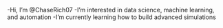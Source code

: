 -Hi, I’m @ChaseRich07
-I’m interested in data science, machine learning, and automation
-I’m currently learning how to build advanced simulations

<!---
ChaseRich07/ChaseRich07 is a ✨ special ✨ repository because its `README.md` (this file) appears on your GitHub profile.
You can click the Preview link to take a look at your changes.
--->
